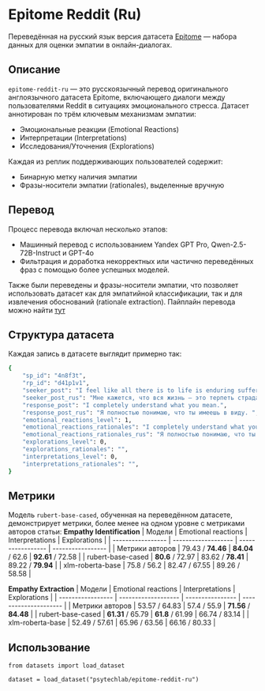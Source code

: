 # Epitome Reddit (Ru)
Переведённая на русский язык версия датасета [Epitome](https://github.com/behavioral-data/Empathy-Mental-Health) — набора данных для оценки эмпатии в онлайн-диалогах.

## Описание
`epitome-reddit-ru` — это русскоязычный перевод оригинального англоязычного датасета Epitome, включающего диалоги между пользователями Reddit в ситуациях эмоционального стресса. Датасет аннотирован по трём ключевым механизмам эмпатии:
- Эмоциональные реакции (Emotional Reactions)
- Интерпретации (Interpretations)
- Исследования/Уточнения (Explorations)

Каждая из реплик поддерживающих пользователей содержит:
- Бинарную метку наличия эмпатии 
- Фразы-носители эмпатии (rationales), выделенные вручную

## Перевод
Процесс перевода включал несколько этапов:
- Машинный перевод с использованием Yandex GPT Pro, Qwen-2.5-72B-Instruct и GPT-4o
- Фильтрация и доработка некорректных или частично переведённых фраз с помощью более успешных моделей.

Также были переведены и фразы-носители эмпатии, что позволяет использовать датасет как для эмпатийной классификации, так и для извлечения обоснований (rationale extraction).
Пайплайн перевода можно найти [тут](https://github.com/psytechlab/empathy_dataset_transfer/tree/main)

## Структура датасета
Каждая запись в датасете выглядит примерно так:
```bash
{
    "sp_id": "4n8f3t",
    "rp_id": "d41p1v1",
    "seeker_post": "I feel like all there is to life is enduring suffering as much as you can until you give up finally.",
    "seeker_post_rus": "Мне кажется, что вся жизнь — это терпеть страдания изо всех сил, пока в конце концов не сдашься.",
    "response_post": "I completely understand what you mean.",
    "response_post_rus": "Я полностью понимаю, что ты имеешь в виду. ",
    "emotional_reactions_level": 1,
    "emotional_reactions_rationales": "I completely understand what you mean.",
    "emotional_reactions_rationales_rus": "Я полностью понимаю, что ты имеешь в виду."
    "explorations_level": 0,
    "explorations_rationales": "",
    "interpretations_level": 0,
    "interpretations_rationales": "",
}
```

## Метрики
Модель `rubert-base-cased`, обученная на переведённом датасете, демонстрирует метрики, более менее на одном уровне с метриками авторов статьи:
**Empathy Identification**
| Модели            | Emotional reactions | Interpretations   | Explorations      |
| ----------------- | ------------------- | ----------------- | ----------------- |
| Метрики авторов   | 79.43 / **74.46**   | **84.04** / 62.6  | **92.61** / 72.58 |
| rubert-base-cased | **80.6** / 72.97    | 83.62 / **78.41** | 89.22 / **79.94** |
| xlm-roberta-base  | 75.8 / 56.2         | 82.47 / 67.55     | 89.26 / 58.58     |

**Empathy Extraction**
| Модели            | Emotional reactions | Interpretations  | Explorations          |
| ----------------- | ------------------- | ---------------- | --------------------- |
| Метрики авторов   | 53.57 / 64.83       | 57.4 / 55.9      | **71.56** / **84.48** |
| rubert-base-cased | **61.31** / 65.79   | **61.8** / 61.99 | 66.74 / 83.14         |
| xlm-roberta-base  | 52.49 / 57.61       | 65.96 / 63.56    | 66.16 / 80.33         |

## Использование
```
from datasets import load_dataset

dataset = load_dataset("psytechlab/epitome-reddit-ru")
```